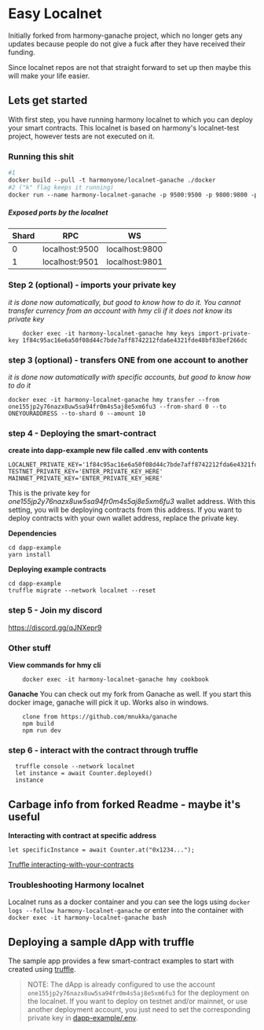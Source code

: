 # Easy Localnet
Initially forked from harmony-ganache project, which no longer gets any updates because people do not give a fuck after they have received their funding.

Since localnet repos are not that straight forward to set up then maybe this will make your life easier.

## Lets get started
With first step, you have running harmony localnet to which you can deploy your smart contracts. This localnet is based on harmony's localnet-test project, however tests are not executed on it.

### Running this shit
````dockerfile
#1
docker build --pull -t harmonyone/localnet-ganache ./docker
#2 ("k" flag keeps it running)
docker run --name harmony-localnet-ganache -p 9500:9500 -p 9800:9800 -p 9801:9801 -p 9501:9501 harmonyone/localnet-ganache -k
````

##### Exposed ports by the localnet
| Shard | RPC | WS |
|-|-|-|
| 0 | localhost:9500 | localhost:9800 |
| 1 | localhost:9501 | localhost:9801 |

### Step 2 (optional) - imports your private key
_it is done now automatically, but good to know how to do it. You cannot transfer currency from an account with hmy cli if it does not know its private key_
``` 
    docker exec -it harmony-localnet-ganache hmy keys import-private-key 1f84c95ac16e6a50f08d44c7bde7aff8742212fda6e4321fde48bf83bef266dc
``` 
### step 3 (optional) - transfers ONE from one account to another
_it is done now automatically with specific accounts, but good to know how to do it_
``` 
docker exec -it harmony-localnet-ganache hmy transfer --from one155jp2y76nazx8uw5sa94fr0m4s5aj8e5xm6fu3 --from-shard 0 --to ONEYOURADDRESS --to-shard 0 --amount 10
``` 

### step 4 - Deploying the smart-contract
**create into dapp-example new file called .env with contents**
```
LOCALNET_PRIVATE_KEY='1f84c95ac16e6a50f08d44c7bde7aff8742212fda6e4321fde48bf83bef266dc'
TESTNET_PRIVATE_KEY='ENTER_PRIVATE_KEY_HERE'
MAINNET_PRIVATE_KEY='ENTER_PRIVATE_KEY_HERE'
```
This is the private key for _one155jp2y76nazx8uw5sa94fr0m4s5aj8e5xm6fu3_ wallet address. With this setting, you will be deploying contracts from this address.
If you want to deploy contracts with your own wallet address, replace the private key.

**Dependencies**
```
cd dapp-example
yarn install
```

**Deploying example contracts**
```
cd dapp-example
truffle migrate --network localnet --reset
```

### step 5 - Join my discord
https://discord.gg/qJNXepr9

### Other stuff
**View commands for hmy cli**
````
    docker exec -it harmony-localnet-ganache hmy cookbook
````

**Ganache**
You can check out my fork from Ganache as well. If you start this docker image, ganache will pick it up.
Works also in windows.
````
    clone from https://github.com/mnukka/ganache
    npm build
    npm run dev
````

### step 6 - interact with the contract through truffle
````
  truffle console --network localnet
  let instance = await Counter.deployed()
  instance
````

## Carbage info from forked Readme - maybe it's useful

**Interacting with contract at specific address**
```
let specificInstance = await Counter.at("0x1234...");
```

[Truffle interacting-with-your-contracts](https://www.trufflesuite.com/docs/truffle/getting-started/interacting-with-your-contracts)

### Troubleshooting Harmony localnet

Localnet runs as a docker container and you can see the logs using `docker logs --follow harmony-localnet-ganache` or enter into the container with `docker exec -it harmony-localnet-ganache bash`

## Deploying a sample dApp with truffle

The sample app provides a few smart-contract examples to start with created using [truffle](https://www.trufflesuite.com/docs/truffle/overview).

> NOTE: The dApp is already configured to use the account `one155jp2y76nazx8uw5sa94fr0m4s5aj8e5xm6fu3` for the deployment on the localnet. If you want to deploy on testnet and/or mainnet, or use another deployment account, you just need to set the corresponding private key in [dapp-example/.env](dapp-example/.env).


